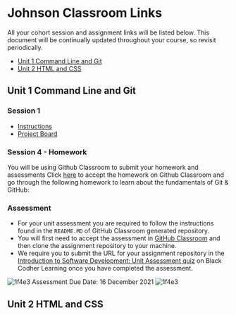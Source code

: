 # Johnson Classroom Links

All your cohort session and assignment links will be listed below. This document will be continually updated throughout your course, so revisit periodically.

- [Unit 1 Command Line and Git](#unit-1-command-line-and-git)
- [Unit 2 HTML and CSS](#unit-2-html-and-css)

## Unit 1 Command Line and Git

### Session 1

- [Instructions](https://github.com/black-codher-bootcamp-johnson/session-1-task/blob/main/README.md)
- [Project Board](https://github.com/black-codher-bootcamp-johnson/session-1-task/projects/1)

### Session 4 - Homework

You will be using Github Classroom to submit your homework and assessments
Click [here](https://classroom.github.com/a/bUegOtDS) to accept the homework on Github Classroom and go through the following homework to learn about the fundamentals of Git & GitHub:


### Assessment

- For your unit assessment you are required to follow the instructions found in the `README.MD` of GitHub Classroom generated repository.
- You will first need to accept the assessment in [GitHub Classroom](https://classroom.github.com/a/ayZ3Z3IE) and then clone the assignment repository to your machine. 
- We require you to submit the URL for your assignment repository in the [Introduction to Software Development: Unit Assessment quiz](https://learning.blackcodher.tech/courses/full-stack-developer/lessons/introduction-to-software-development-command-line-and-git/quizzes/introduction-to-software-development-unit-assessment/) on Black Codher Learning once you have completed the assessment.

![1f4e3](https://user-images.githubusercontent.com/11095605/138965831-fa544f7d-2529-4b13-a8f7-ab988dd1db35.png)
Assessment Due Date: 16 December 2021 ![1f4e3](https://user-images.githubusercontent.com/11095605/138965840-4dae6c75-045b-4b0d-9bb6-3b1b8795a3d2.png)

## Unit 2 HTML and CSS
